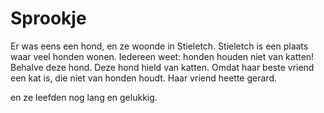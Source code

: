 # Sprookje

Er was eens een hond, en ze woonde in Stieletch.
Stieletch is een plaats waar veel honden wonen.
Iedereen weet: honden houden niet van katten!
Behalve deze hond.
Deze hond hield van katten.
Omdat haar beste vriend een kat is, die niet van honden houdt. 
Haar vriend heette gerard.

en ze leefden nog lang en gelukkig.
